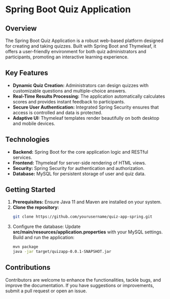 # Spring Boot Quiz Application

## Overview
The Spring Boot Quiz Application is a robust web-based platform designed for creating and taking quizzes. Built with Spring Boot and Thymeleaf, it offers a user-friendly environment for both quiz administrators and participants, promoting an interactive learning experience.

## Key Features
- **Dynamic Quiz Creation:** Administrators can design quizzes with customizable questions and multiple-choice answers.
- **Real-Time Results Processing:** The application automatically calculates scores and provides instant feedback to participants.
- **Secure User Authentication:** Integrated Spring Security ensures that access is controlled and data is protected.
- **Adaptive UI:** Thymeleaf templates render beautifully on both desktop and mobile devices.

## Technologies
- **Backend:** Spring Boot for the core application logic and RESTful services.
- **Frontend:** Thymeleaf for server-side rendering of HTML views.
- **Security:** Spring Security for authentication and authorization.
- **Database:** MySQL for persistent storage of user and quiz data.

## Getting Started
1. **Prerequisites:** Ensure Java 11 and Maven are installed on your system.
2. **Clone the repository:**
   ```bash
   git clone https://github.com/yourusername/quiz-app-spring.git
3. Configure the database: Update **src/main/resources/application.properties** with your MySQL settings.
Build and run the application:
   ```bash
   mvn package
   java -jar target/quizapp-0.0.1-SNAPSHOT.jar

## Contributions

Contributors are welcome to enhance the functionalities, tackle bugs, and improve the documentation. If you have suggestions or improvements, submit a pull request or open an issue.


